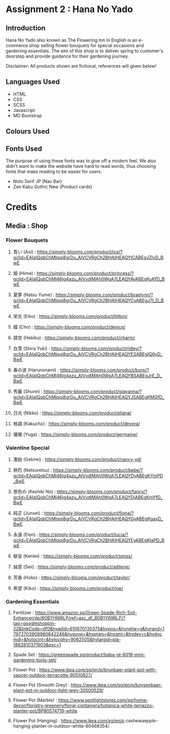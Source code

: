 # Assignment 2 : Hana No Yado

## Introduction

Hana No Yado also known as The Flowering Inn in English is an e-commerce shop selling flower bouquets for special occasions and gardening essentials. The aim of this shop is to deliver spring to customer's doorstep and provide guidance for their gardening journey.

Disclaimer: All products shown are fictional, references will given below!

## Languages Used

- HTML
- CSS
- SCSS
- Javascript
- MD Bootstrap

## Colours Used

## Fonts Used

The purpose of using these fonts was to give off a modern feel. We also didn't want to make the website have hard to read words, thus choosing fonts that make reading to be easier for users.

- Noto Serif JP (Nav Bar)
- Zen Kaku Gothic New (Product cards)

# Credits

## Media : Shop

### Flower Bouquets

1. 青い (Aoi) : https://simply-blooms.com/product/ice/?gclid=EAIaIQobChMIqqi8grDu_AIVCVRgCh2BHAIHEAQYICABEgJZlvD_BwE

2. 姫 (Hime) : https://simply-blooms.com/product/princess/?gclid=EAIaIQobChMI46jg4azu_AIVvdlMAh0WgA7LEAQYAyABEgKuKfD_BwE

3. 夏夢 (Natsu Yume) : https://simply-blooms.com/product/braelynn/?gclid=EAIaIQobChMIqqi8grDu_AIVCVRgCh2BHAIHEAQYCyABEgJ7I_D_BwE

4. 栄光 (Eiko) : https://simply-blooms.com/product/hilton/

5. 蝶 (Cho) : https://simply-blooms.com/product/denice/

6. 碧空 (Hekiku) : https://simply-blooms.com/product/charm/

7. 白雪 (Shira Yuki) : https://simply-blooms.com/product/ridley/?gclid=EAIaIQobChMIqqi8grDu_AIVCVRgCh2BHAIHEAQYESABEgIQ6vD_BwE

8. 春の波 (Harunonami) : https://simply-blooms.com/product/burp/?gclid=EAIaIQobChMI46jg4azu_AIVvdlMAh0WgA7LEAQYBSABEgJrE_D_BwE

9. 秀麗 (Shurei) : https://simply-blooms.com/product/giavanna/?gclid=EAIaIQobChMIqqi8grDu_AIVCVRgCh2BHAIHEAQYJSABEgKMGfD_BwE

10. 日光 (Nikko) : https://simply-blooms.com/product/eliana/

11. 格調 (Kakucho) : https://simply-blooms.com/product/devora/

12. 優雅 (Yuga) : https://simply-blooms.com/product/germaine/

### Valentine Special

1. 激励 (Gekirei) : https://simply-blooms.com/product/nancy-vd/

2. 熱烈 (Netsuretsu) : https://simply-blooms.com/product/bebe/?gclid=EAIaIQobChMI46jg4azu_AIVvdlMAh0WgA7LEAQYDyABEgKYmPD_BwE

3. 景色の (Keshiki No) : https://simply-blooms.com/product/fancy/?gclid=EAIaIQobChMI46jg4azu_AIVvdlMAh0WgA7LEAQYDiABEgKmYfD_BwE

4. 純正 (Junsei) : https://simply-blooms.com/product/fiona/?gclid=EAIaIQobChMIqqi8grDu_AIVCVRgCh2BHAIHEAQYGyABEgKgavD_BwE

5. 永遠 (Eien) : https://simply-blooms.com/product/lucia/?gclid=EAIaIQobChMIqqi8grDu_AIVCVRgCh2BHAIHEAQYEyABEgKIaPD_BwE

6. 献呈 (Kentei) : https://simply-blooms.com/product/smiss/

7. 誠意 (Seii) : https://simply-blooms.com/product/adilene/

8. 芳香 (Hoko) : https://simply-blooms.com/product/taylor/

9. 希望 (Kibo) : https://simply-blooms.com/product/joe/

### Gardening Essentials

1. Fertilizer : https://www.amazon.sg/Green-Spade-Rich-Soil-Enhancer/dp/B0B1Y69RLP/ref=asc_df_B0B1Y69RLP/?tag=googleshoppin-22&linkCode=df0&hvadid=610670130375&hvpos=&hvnetw=g&hvrand=17972703908980842246&hvpone=&hvptwo=&hvqmt=&hvdev=c&hvdvcmdl=&hvlocint=&hvlocphy=9062505&hvtargid=pla-1862810371903&psc=1

2. Spade Set : https://greenspade.sg/product/baba-gt-6018-mini-gardening-tools-set/

3. Flower Pot : https://www.ikea.com/sg/en/p/brunbaer-plant-pot-with-saucer-outdoor-terracotta-90510827/

4. Flower Pot (Smooth Grey) : https://www.ikea.com/sg/en/p/boysenbaer-plant-pot-in-outdoor-light-grey-30500529/

5. Flower Pot (Marble) : https://www.spotlightstores.com/sg/home-decor/floristry-greenery/floral-containers/botanica-white-terrazzo-planter-pot/BP80574719-white

6. Flower Pot (Hanging) : https://www.ikea.com/sg/en/p cashewaepple-hanging-planter-in-outdoor-white-60468354/
